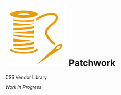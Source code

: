 
#  <img src="favicon.svg" alt="Project Icon Thread and Needle"> Patchwork

CSS Vendor Library


*Work in Progress* 
